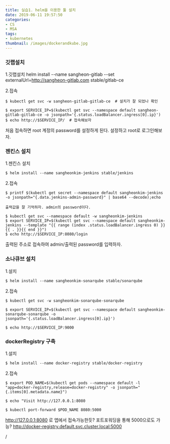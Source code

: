 ```yaml
---
title: 실습1. helm을 이용한 툴 설치
date: 2019-06-11 19:57:50
categories:
- CS
- MSA
tags:
- kubernetes
thumbnail: /images/dockerandkube.jpg
---
```



### 깃랩설치

1.깃랩설치
helm install --name sangheon-gitlab --set externalUrl=http://sangheon-gitlab.com stable/gitlab-ce

2.접속
```
$ kubectl get svc -w sangheon-gitlab-gitlab-ce  # 설치가 잘 되었나 확인

$ export SERVICE_IP=$(kubectl get svc --namespace default sangheon-gitlab-gitlab-ce -o jsonpath='{.status.loadBalancer.ingress[0].ip}')
$ echo http://$SERVICE_IP/  # 접속해보자
```

처음 접속하면 root 계정의 password를 설정하게 된다. 설정하고 root로 로그인해보자.


### 젠킨스 설치

1.젠킨스 설치
```
$ helm install --name sangheonkim-jenkins stable/jenkins
```

2.접속
```
$ printf $(kubectl get secret --namespace default sangheonkim-jenkins -o jsonpath="{.data.jenkins-admin-password}" | base64 --decode);echo

출력값을 잘 기억하자. admin의 password이다.

$ kubectl get svc --namespace default -w sangheonkim-jenkins
$ export SERVICE_IP=$(kubectl get svc --namespace default sangheonkim-jenkins --template "{{ range (index .status.loadBalancer.ingress 0) }}{{ . }}{{ end }}")
$ echo http://$SERVICE_IP:8080/login
```

출력된 주소로 접속하여 admin/출력된 password를 입력하자.


### 소나큐브 설치

1.설치

```
$ helm install --name sangheonkim-sonarqube stable/sonarqube
```

2.접속
```
$ kubectl get svc -w sangheonkim-sonarqube-sonarqube

$ export SERVICE_IP=$(kubectl get svc --namespace default sangheonkim-sonarqube-sonarqube -o jsonpath='{.status.loadBalancer.ingress[0].ip}')

$ echo http://$SERVICE_IP:9000
```


### dockerRegistry 구축
1.설치
```
$ helm install --name docker-registry stable/docker-registry
```

2.접속
```
$ export POD_NAME=$(kubectl get pods --namespace default -l "app=docker-registry,release=docker-registry" -o jsonpath="{.items[0].metadata.name}")

$ echo "Visit http://127.0.0.1:8080

$ kubectl port-forward $POD_NAME 8080:5000
```

 http://127.0.0.1:8080 로 앱에서 접속가능한듯?
 포트포워딩을 통해 5000으로도 가능?
http://docker-registry.default.svc.cluster.local:5000




/
